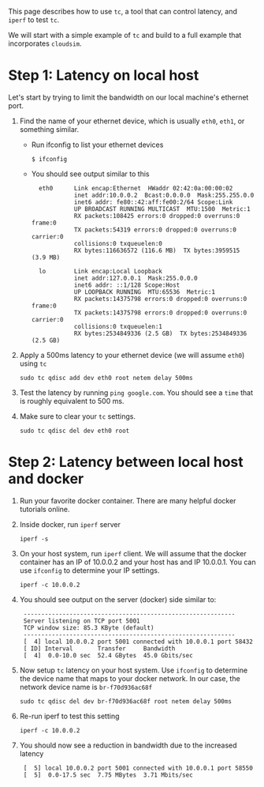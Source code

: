 This page describes how to use `tc`, a tool that can control latency, and `iperf` to test `tc`.

We will start with a simple example of `tc` and build to a full example that incorporates `cloudsim`.

# Step 1: Latency on local host

Let's start by trying to limit the bandwidth on our local machine's ethernet port. 

1. Find the name of your ethernet device, which is usually `eth0`, `eth1`, or something similar.

    * Run ifconfig to list your ethernet devices

        ```$ ifconfig```

    * You should see output similar to this


            eth0      Link encap:Ethernet  HWaddr 02:42:0a:00:00:02  
                      inet addr:10.0.0.2  Bcast:0.0.0.0  Mask:255.255.0.0
                      inet6 addr: fe80::42:aff:fe00:2/64 Scope:Link
                      UP BROADCAST RUNNING MULTICAST  MTU:1500  Metric:1
                      RX packets:108425 errors:0 dropped:0 overruns:0 frame:0
                      TX packets:54319 errors:0 dropped:0 overruns:0 carrier:0
                      collisions:0 txqueuelen:0 
                      RX bytes:116636572 (116.6 MB)  TX bytes:3959515 (3.9 MB)

            lo        Link encap:Local Loopback  
                      inet addr:127.0.0.1  Mask:255.0.0.0
                      inet6 addr: ::1/128 Scope:Host
                      UP LOOPBACK RUNNING  MTU:65536  Metric:1
                      RX packets:14375798 errors:0 dropped:0 overruns:0 frame:0
                      TX packets:14375798 errors:0 dropped:0 overruns:0 carrier:0
                      collisions:0 txqueuelen:1 
                      RX bytes:2534849336 (2.5 GB)  TX bytes:2534849336 (2.5 GB)

1. Apply a 500ms latency to your ethernet device (we will assume `eth0`) using `tc`

    ```
    sudo tc qdisc add dev eth0 root netem delay 500ms
    ```

1. Test the latency by running `ping google.com`. You should see a `time` that is roughly equivalent to 500 ms.

1. Make sure to clear your `tc` settings.

    ```
    sudo tc qdisc del dev eth0 root
    ```

# Step 2: Latency between local host and docker

1. Run your favorite docker container. There are many helpful docker tutorials online.

1. Inside docker, run `iperf` server

    ```
    iperf -s
    ```

1. On your host system, run `iperf` client. We will assume that the docker container has an IP of 10.0.0.2 and your host has and IP 10.0.0.1. You can use `ifconfig` to determine your IP settings.

    ```
    iperf -c 10.0.0.2
    ```

1. You should see output on the server (docker) side similar to:


        ------------------------------------------------------------
        Server listening on TCP port 5001
        TCP window size: 85.3 KByte (default)
        ------------------------------------------------------------
        [  4] local 10.0.0.2 port 5001 connected with 10.0.0.1 port 58432
        [ ID] Interval       Transfer     Bandwidth
        [  4]  0.0-10.0 sec  52.4 GBytes  45.0 Gbits/sec

1. Now setup `tc` latency on your host system. Use `ifconfig` to determine the device name that maps to your docker network. In our case, the network device name is `br-f70d936ac68f`

    ```
    sudo tc qdisc del dev br-f70d936ac68f root netem delay 500ms
    ```

1. Re-run iperf to test this setting

    ```
    iperf -c 10.0.0.2
    ```

1. You should now see a reduction in bandwidth due to the increased latency

        [  5] local 10.0.0.2 port 5001 connected with 10.0.0.1 port 58550
        [  5]  0.0-17.5 sec  7.75 MBytes  3.71 Mbits/sec